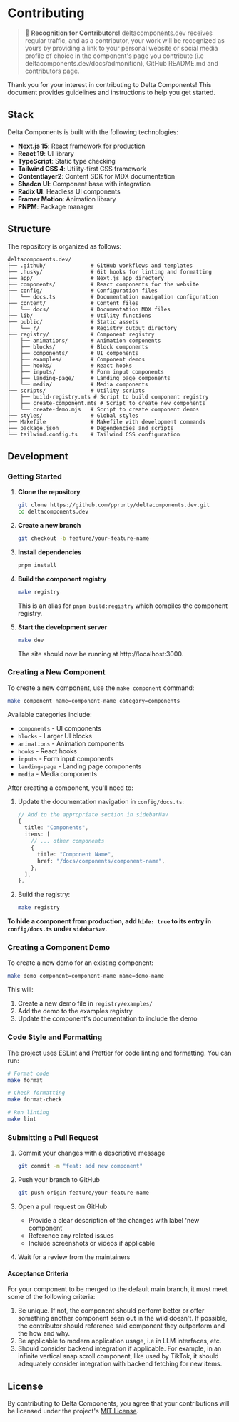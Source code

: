 # Contributing

> 🎉 **Recognition for Contributors!** deltacomponents.dev receives regular traffic, and as a contributor, your work will be recognized as yours by providing a link to your personal website or social media profile of choice in the component's page you contribute (i.e deltacomponents.dev/docs/admonition), GitHub README.md and contributors page.

Thank you for your interest in contributing to Delta Components! This document provides guidelines and instructions to help you get started.

## Stack

Delta Components is built with the following technologies:

- **Next.js 15**: React framework for production
- **React 19**: UI library
- **TypeScript**: Static type checking
- **Tailwind CSS 4**: Utility-first CSS framework
- **Contentlayer2**: Content SDK for MDX documentation
- **Shadcn UI**: Component base with integration
- **Radix UI**: Headless UI components
- **Framer Motion**: Animation library
- **PNPM**: Package manager

## Structure

The repository is organized as follows:

```
deltacomponents.dev/
├── .github/              # GitHub workflows and templates
├── .husky/               # Git hooks for linting and formatting
├── app/                  # Next.js app directory
├── components/           # React components for the website
├── config/               # Configuration files
│   └── docs.ts           # Documentation navigation configuration
├── content/              # Content files
│   └── docs/             # Documentation MDX files
├── lib/                  # Utility functions
├── public/               # Static assets
│   └── r/                # Registry output directory
├── registry/             # Component registry
│   ├── animations/       # Animation components
│   ├── blocks/           # Block components
│   ├── components/       # UI components
│   ├── examples/         # Component demos
│   ├── hooks/            # React hooks
│   ├── inputs/           # Form input components
│   ├── landing-page/     # Landing page components
│   └── media/            # Media components
├── scripts/              # Utility scripts
│   ├── build-registry.mts # Script to build component registry
│   ├── create-component.mts # Script to create new components
│   └── create-demo.mjs   # Script to create component demos
├── styles/               # Global styles
├── Makefile              # Makefile with development commands
├── package.json          # Dependencies and scripts
└── tailwind.config.ts    # Tailwind CSS configuration
```

## Development

### Getting Started

1. **Clone the repository**

   ```bash
   git clone https://github.com/pprunty/deltacomponents.dev.git
   cd deltacomponents.dev
   ```

2. **Create a new branch**

   ```bash
   git checkout -b feature/your-feature-name
   ```

3. **Install dependencies**

   ```bash
   pnpm install
   ```

4. **Build the component registry**

   ```bash
   make registry
   ```

   This is an alias for `pnpm build:registry` which compiles the component registry.

5. **Start the development server**

   ```bash
   make dev
   ```

   The site should now be running at http://localhost:3000.

### Creating a New Component

To create a new component, use the `make component` command:

```bash
make component name=component-name category=components
```

Available categories include:

- `components` - UI components
- `blocks` - Larger UI blocks
- `animations` - Animation components
- `hooks` - React hooks
- `inputs` - Form input components
- `landing-page` - Landing page components
- `media` - Media components

After creating a component, you'll need to:

1. Update the documentation navigation in `config/docs.ts`:

   ```typescript
   // Add to the appropriate section in sidebarNav
   {
     title: "Components",
     items: [
       // ... other components
       {
         title: "Component Name",
         href: "/docs/components/component-name",
       },
     ],
   },
   ```

2. Build the registry:
   ```bash
   make registry
   ```

**To hide a component from production, add `hide: true` to its entry in `config/docs.ts` under `sidebarNav`.**

### Creating a Component Demo

To create a new demo for an existing component:

```bash
make demo component=component-name name=demo-name
```

This will:

1. Create a new demo file in `registry/examples/`
2. Add the demo to the examples registry
3. Update the component's documentation to include the demo

### Code Style and Formatting

The project uses ESLint and Prettier for code linting and formatting. You can run:

```bash
# Format code
make format

# Check formatting
make format-check

# Run linting
make lint
```

### Submitting a Pull Request

1. Commit your changes with a descriptive message

   ```bash
   git commit -m "feat: add new component"
   ```

2. Push your branch to GitHub

   ```bash
   git push origin feature/your-feature-name
   ```

3. Open a pull request on GitHub

   - Provide a clear description of the changes with label 'new component'
   - Reference any related issues
   - Include screenshots or videos if applicable

4. Wait for a review from the maintainers

#### Acceptance Criteria

For your component to be merged to the default main branch, it must meet some of the following criteria:

1. Be unique. If not, the component should perform better or offer something another component seen out in the wild doesn't. If possible,
   the contributor should reference said component they outperform and the how and why.
2. Be applicable to modern application usage, i.e in LLM interfaces, etc.
3. Should consider backend integration if applicable. For example, in an infinite vertical snap scroll component, like used by TikTok, it should
   adequately consider integration with backend fetching for new items.

## License

By contributing to Delta Components, you agree that your contributions will be licensed under the project's [MIT License](LICENSE).
